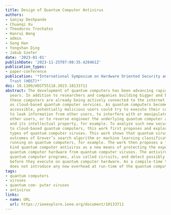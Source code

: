 ```yaml
---
title: Design of Quantum Computer Antivirus
authors:
- Sanjay Deshpande
- Chuanqi Xu
- Theodoros Trochatos
- Hanrui Wang
- admin 
- Song Han
- Yongshan Ding
- Jakub Szefer
date: '2023-01-01'
publishDate: '2023-11-25T07:08:35.428461Z'
publication_types:
- paper-conference
publication: '*International Symposium on Hardware Oriented Security and
  Trust (HOST)*'
doi: 10.1109/HOST55118.2023.10133711
abstract: The development of quantum computers has been advancing rapidly in recent
  years. In addition to researchers and companies building bigger and bigger machines,
  these computers are already being actively connected to the internet and offered
  as cloud-based quantum computer services. As quantum computers become more widely
  accessible, potentially malicious users could try to execute their code on the machines
  to leak information from other users, to interfere with or manipulate results of
  other users, or to reverse engineer the underlying quantum computer architecture
  and its intellectual property, for example. To analyze such new security threats
  to cloud-based quantum computers, this work first proposes and explores different
  types of quantum computer viruses. This work shows that quantum viruses can impact
  outcomes of Grover’s search algorithm or machine learning classification algorithms
  running on quantum computers, for example. The work then proposes a first of its
  kind quantum computer antivirus as a new means of protecting the expensive and fragile
  quantum computer hardware from quantum computer viruses. The antivirus can analyze
  quantum computer programs, also called circuits, and detect possibly malicious ones
  before they execute on quantum computer hardware. As a compile-time technique, it
  does not introduce any new overhead at run-time of the quantum computer.
tags:
- quantum computers
- viruses
- quantum com- puter viruses
- antivirus
links:
- name: URL
  url: https://ieeexplore.ieee.org/document/10133711
---
```

